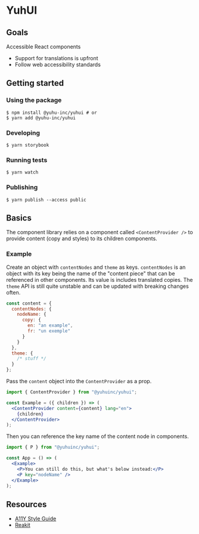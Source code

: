 # YuhUI

## Goals

Accessible React components

- Support for translations is upfront
- Follow web accessibility standards

## Getting started

### Using the package

```shell
$ npm install @yuhu-inc/yuhui # or
$ yarn add @yuhu-inc/yuhui
```

### Developing

```shell
$ yarn storybook
```

### Running tests

```shell
$ yarn watch
```

### Publishing

```
$ yarn publish --access public
```

## Basics

The component library relies on a component called `<ContentProvider />` to provide content (copy and styles) to its children components.

### Example

Create an object with `contentNodes` and `theme` as keys. `contentNodes` is an object with its key being the name of the "content piece" that can be referenced in other components. Its value is includes translated copies. The `theme` API is still quite unstable and can be updated with breaking changes often.

```jsx
const content = {
  contentNodes: {
    nodeName: {
      copy: {
        en: "an example",
        fr: "un exemple"
      }
    }
  },
  theme: {
    /* stuff */
  }
};
```

Pass the `content` object into the `ContentProvider` as a prop.

```jsx
import { ContentProvider } from "@yuhuinc/yuhui";

const Example = ({ children }) => (
  <ContentProvider content={content} lang="en">
    {children}
  </ContentProvider>
);
```

Then you can reference the key name of the content node in components.

```jsx
import { P } from "@yuhuinc/yuhui";

const App = () => (
  <Example>
    <P>You can still do this, but what's below instead:</P>
    <P key="nodeName" />
  </Example>
);
```

## Resources

- [A11Y Style Guide](https://a11y-style-guide.com/style-guide/)
- [Reakit](https://reakit.io/)
